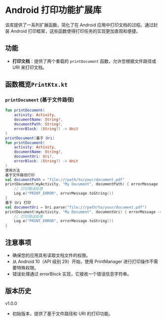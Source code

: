 # Android 打印功能扩展库

该库提供了一系列扩展函数，简化了在 Android 应用中打印文档的过程。通过封装 Android
打印框架，这些函数使得打印任务的实现更加直观和便捷。

## 功能

- **打印文档**：提供了两个重载的 `printDocument` 函数，允许您根据文件路径或 URI 来打印文档。

## 函数概览`PrintKtx.kt`

### `printDocument` (基于文件路径)

```kotlin
fun printDocument(
    activity: Activity,
    documentName: String?,
    documentPath: String?,
    errorBlock: (String?) -> Unit
)
printDocument(基于 Uri)
fun printDocument(
    activity: Activity,
    documentName: String?,
    documentUri: Uri?,
    errorBlock: (String?) -> Unit
)
使用方法
基于文件路径打印
val documentPath = "file:///path/to/your/document.pdf"
printDocument(myActivity, "My Document", documentPath) { errorMessage ->
    // 打印错误处理
    Log.e("PRINT_ERROR", errorMessage.toString())
}
基于 Uri 打印
val documentUri = Uri.parse("file:///path/to/your/document.pdf")
printDocument(myActivity, "My Document", documentUri) { errorMessage ->
    // 打印错误处理
    Log.e("PRINT_ERROR", errorMessage.toString())
}
```

## 注意事项

- 确保您的应用具有读取文档文件的权限。
- 从 Android 10（API 级别 29）开始，使用 PrintManager 进行打印操作不需要特殊权限。
- 错误处理通过 errorBlock 实现，它接收一个错误信息字符串。

## 版本历史

v1.0.0

- 初始版本，提供了基于文件路径和 URI 的打印功能。